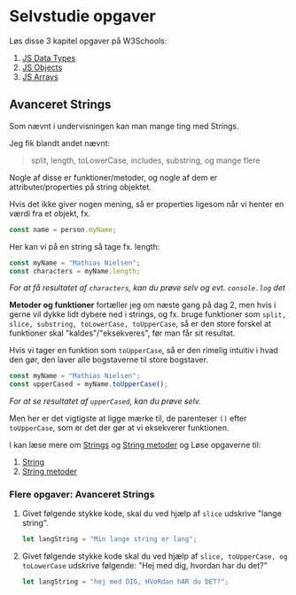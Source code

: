 # Selvstudie opgaver

Løs disse 3 kapitel opgaver på W3Schools:

1. [JS Data Types](https://www.w3schools.com/js/exercise_js.asp?filename=exercise_js_datatypes1)
2. [JS Objects](https://www.w3schools.com/js/exercise_js.asp?filename=exercise_js_objects1)
3. [JS Arrays](https://www.w3schools.com/js/exercise_js.asp?filename=exercise_js_arrays1)

## Avanceret Strings

Som nævnt i undervisningen kan man mange ting med Strings.

Jeg fik blandt andet nævnt:

> split, length, toLowerCase, includes, substring, og mange flere

Nogle af disse er funktioner/metoder, og nogle af dem er attributer/properties på string objektet.

Hvis det ikke giver nogen mening, så er properties ligesom når vi henter en værdi fra et objekt, fx.

```js
const name = person.myName;
```

Her kan vi på en string så tage fx. length:

```js
const myName = "Mathias Nielsen";
const characters = myName.length;
```

_For at få resultatet af `characters`, kan du prøve selv og evt. `console.log` det_

**Metoder og funktioner** fortæller jeg om næste gang på dag 2, men hvis i gerne vil dykke lidt dybere ned i strings, og fx. bruge funktioner som `split, slice, substring, toLowerCase, toUpperCase`, så er den store forskel at funktioner skal "kaldes"/"eksekveres", før man får sit resultat.

Hvis vi tager en funktion som `toUpperCase`, så er den rimelig intuitiv i hvad den gør, den laver alle bogstaverne til store bogstaver.

```js
const myName = "Mathias Nielsen";
const upperCased = myName.toUpperCase();
```

_For at se resultatet af `upperCased`, kan du prøve selv._

Men her er det vigtigste at ligge mærke til, de parenteser `()` efter `toUpperCase`, som er det der gør at vi eksekverer funktionen.

I kan læse mere om [Strings](https://www.w3schools.com/js/js_strings.asp)
og [String metoder](https://www.w3schools.com/js/js_string_methods.asp) og Løse opgaverne til:

1. [String](https://www.w3schools.com/js/exercise_js.asp?filename=exercise_js_strings1)
2. [String metoder](https://www.w3schools.com/js/exercise_js.asp?filename=exercise_js_string_methods1)

### Flere opgaver: Avanceret Strings

1. Givet følgende stykke kode, skal du ved hjælp af `slice` udskrive "lange string".
   ```js
   let langString = "Min lange string er lang";
   ```
2. Givet følgende stykke kode skal du ved hjælp af `slice, toUpperCase, og toLowerCase` udskrive følgende: "Hej med dig, hvordan har du det?"
   ```js
   let langString = "hej med DIG, HVoRdan hAR du DET?";
   ```
